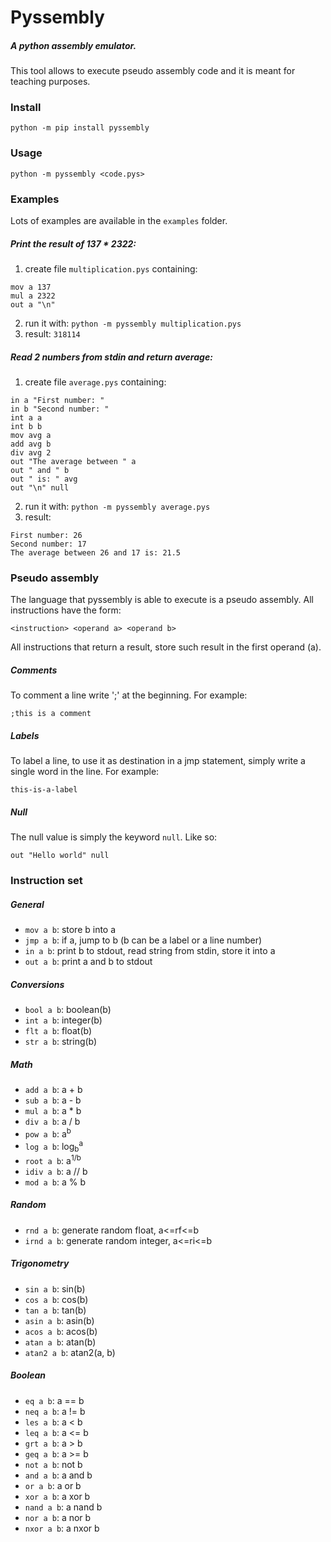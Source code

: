 # Pyssembly
##### A python assembly emulator.
This tool allows to execute pseudo assembly code and it is meant for teaching purposes.

### Install
`python -m pip install pyssembly`

### Usage
`python -m pyssembly <code.pys>`

### Examples
Lots of examples are available in the `examples` folder.

##### Print the result of 137 * 2322:
1) create file `multiplication.pys` containing:
```
mov a 137
mul a 2322
out a "\n"
```
2) run it with: `python -m pyssembly multiplication.pys`
3) result: `318114`

##### Read 2 numbers from stdin and return average:
1) create file `average.pys` containing:
```
in a "First number: "
in b "Second number: "
int a a 
int b b 
mov avg a
add avg b
div avg 2
out "The average between " a 
out " and " b 
out " is: " avg 
out "\n" null
```
2) run it with: `python -m pyssembly average.pys`
3) result:
```
First number: 26
Second number: 17
The average between 26 and 17 is: 21.5
```

### Pseudo assembly
The language that pyssembly is able to execute is a pseudo assembly. All instructions have the form:

`<instruction> <operand a> <operand b>`

All instructions that return a result, store such result in the first operand (a).

##### Comments
To comment a line write ';' at the beginning. For example:

`;this is a comment`

##### Labels
To label a line, to use it as destination in a jmp statement, simply write a single word in the line. For example:

`this-is-a-label`

##### Null
The null value is simply the keyword `null`. Like so:

`out "Hello world" null`

### Instruction set

##### General
* `mov a b`: store b into a
* `jmp a b`: if a, jump to b (b can be a label or a line number)
* `in a b`: print b to stdout, read string from stdin, store it into a
* `out a b`: print a and b to stdout

##### Conversions
* `bool a b`: boolean(b)
* `int a b`: integer(b)
* `flt a b`: float(b)
* `str a b`: string(b)

##### Math
* `add a b`: a + b
* `sub a b`: a - b
* `mul a b`: a * b
* `div a b`: a / b
* `pow a b`: a<sup>b</sup>
* `log a b`: log<sub>b</sub><sup>a</sup>
* `root a b`: a<sup>1/b</sup>
* `idiv a b`: a // b
* `mod a b`: a % b

##### Random
* `rnd a b`: generate random float, a<=rf<=b
* `irnd a b`: generate random integer, a<=ri<=b

##### Trigonometry
* `sin a b`: sin(b)
* `cos a b`: cos(b)
* `tan a b`: tan(b)
* `asin a b`: asin(b)
* `acos a b`: acos(b)
* `atan a b`: atan(b)
* `atan2 a b`: atan2(a, b)

##### Boolean
* `eq a b`: a == b
* `neq a b`: a != b
* `les a b`: a < b
* `leq a b`: a <= b
* `grt a b`: a > b
* `geq a b`: a >= b
* `not a b`: not b
* `and a b`: a and b
* `or a b`: a or b
* `xor a b`: a xor b
* `nand a b`: a nand b
* `nor a b`: a nor b
* `nxor a b`: a nxor b
